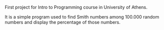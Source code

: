 First project for Intro to Programming course in University of Athens.

It is a simple program used to find Smith numbers among 100.000 random numbers and display the percentage of those numbers.
